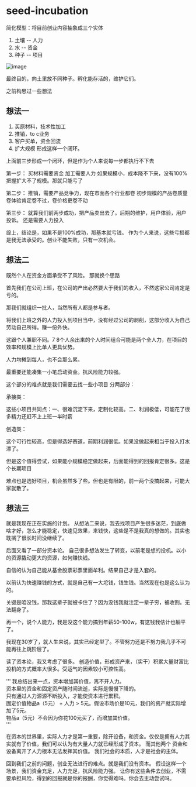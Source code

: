 # seed-incubation
简化模型：将目前创业内容抽象成三个实体
  
1. 土壤 -- 人力
2. 水 -- 资金
3. 种子 -- 项目
   
![image](https://github.com/user-attachments/assets/6b05c67e-c8e9-44af-9245-99948099d7f5)

最终目的，向土里放不同种子。孵化能存活的，维护它们。

之前构思过一些想法
## 想法一
1. 买原材料，技术性加工
2. 推销，to c业务
3. 客户买单，资金回流
4. 扩大规模
形成这样一个闭环。

上面前三步形成一个闭环，但是作为个人来说每一步都执行不下去

第一步：
买材料需要资金
加工需要人力
如果规模小，成本降不下来，没有100%把握扩大不了规模。那就只能亏了

第二步：
推销，需要产品竞争力，现在市面各个行业都卷
初步规模的产品卷质量卷体验肯定卷不过，卷价格更卷不动

第三步：
就算我们前两步成功，把产品卖出去了。后期的维护，用户体验，用户投诉。
还是需要人力投入

综上，结论是，如果不是100%成功，那基本就亏钱。
作为个人来说，这些亏损都是我无法承受的。创业不能失败，只有一次机会。

## 想法二
既然个人在资金方面承受不了风险。
那就换个思路

首先我们在公司上班，在公司的产出必然要大于我们的收入，不然这家公司肯定是亏的。

那我们就组织一批人，当然所有人都是参与者。

将我们上班之外的人力投入到项目当中，没有经过公司的剥削，这部分收入为自己劳动自己所得。赚一份外快。

这跟个人兼职不同。7 8个人余出来的个人时间组合可能是两个全人力，在项目的效率和规模上比单人更具优势。

人力均摊到每人，也不会那么累。

最重要还能凑集一小笔启动资金。抗风险能力较强。

这个部分的难点就是我们需要去找一些小项目
分两部分：

承接类：

这些小项目共同点：一、很难沉淀下来，定制化较高。二、利润极低，可能花了很多精力还赶不上上班一半时薪

创造类：

这个可行性较高，但是得选好赛道，前期利润很低。如果没做起来相当于投入打水漂了。

但是这个值得尝试，如果能小规模稳定做起来，后面能得到的回报肯定很多。这是个长期项目

难点也是选好项目，机会虽然多了些。但也是有限的，前一两个没搞起来，可能大家就散了。

## 想法三
就是我现在正在实施的计划。
从想法二来说，我去找项目产生很多迷茫，到底做啥才好，怎么才能稳定，快速见效果，来钱快，这些是不是我真的想做的。其实也耽搁了很长时间没继续了。

后面又看了一部分资本论。
自己很多想法发生了转变，以前老是想的投机。以小的资源撬动更大的资源，如何赚快钱。

自信的认为自己能从基金股票彩票里面牟利。结果自己才是入套的。

以前认为快速赚钱的方式，就是自己有一大坨钱，钱生钱。当然现在也是这么认为的。

关键是咱没钱，那我这辈子就被卡住了？因为没钱我就注定一辈子穷，被收割。无法翻身了。

再一个，说个人能力，我是没这个能力搞到年薪50-100w，有这钱我估计也躺平了。

我现在30岁了，就人生来说，其实已经定型了。不管努力还是不努力我几乎不可能再往上跳阶层了。

读了资本论，我又考虑了很多。
创造价值，形成资产来，（实干）积累大量财富比投机的方式概率大很多。受运气的因素较小可控性高。

'''
我总结出来一点，资本增加其价值，离不开人力。  
资本里的资金和固定资产随时间流逝，实际是慢慢下降的。  
只有通过人力源源不断投入，才能使资本进行累积。  
固定价值物品a（5元） + 人力 > 5元。假设市场价是10元，我们的资产就实际增加了5元。  
物品a（5元）不会因为你花100元买了，而增加其价值。  
'''

在资本的世界里，实际人力才是第一重要，除开设备，和资金。仅仅是拥有人力其实就有了价值，我们可以认为有大量人力就已经形成了资本。
而其他两个 资金和设备离开了人力根本无法发挥其价值。
我们社会的本质，人才是社会的主体。

回到我们之前的问题，创业无法进行的难点。就是我们没有资本。
假设这样一个场景，我们资金充足，人力充足，抗风险能力强。
让你有这些条件去创业，不需要承担风险，得到的回报就是你的报酬，你觉得难吗。你会去主动尝试吗。













